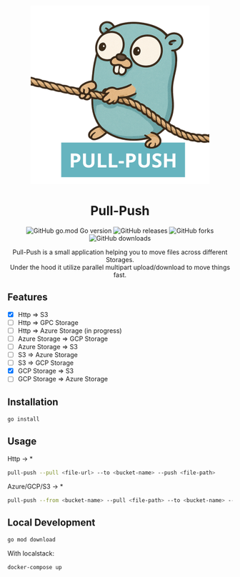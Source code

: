 <div align="center">

<img src="readme/pull-push-transparent.png" width="400px">

# Pull-Push

![GitHub go.mod Go version](https://img.shields.io/github/go-mod/go-version/mjarmoc/pull-push?style=flat)
![GitHub releases](https://img.shields.io/github/release-date/mjarmoc/pull-push?style=flat)
![GitHub forks](https://img.shields.io/github/forks/mjarmoc/pull-push?style=flat)
![GitHub downloads](https://img.shields.io/github/downloads/mjarmoc/pull-push/total?style=flat)

Pull-Push is a small application helping you to move files across different Storages.<br/>
Under the hood it utilize parallel multipart upload/download to move things fast.

</div>

## Features

- [x] Http => S3
- [ ] Http => GPC Storage
- [ ] Http => Azure Storage (in progress)
- [ ] Azure Storage => GCP Storage
- [ ] Azure Storage => S3
- [ ] S3 => Azure Storage
- [ ] S3 => GCP Storage
- [x] GCP Storage => S3
- [ ] GCP Storage => Azure Storage

## Installation

```sh
go install
```

## Usage

Http -> \*

```sh
pull-push --pull <file-url> --to <bucket-name> --push <file-path>
```

Azure/GCP/S3 -> \*

```sh
pull-push --from <bucket-name> --pull <file-path> --to <bucket-name> --push <file-path>
```

## Local Development

```sh
go mod download
```

With localstack:

```sh
docker-compose up
```

